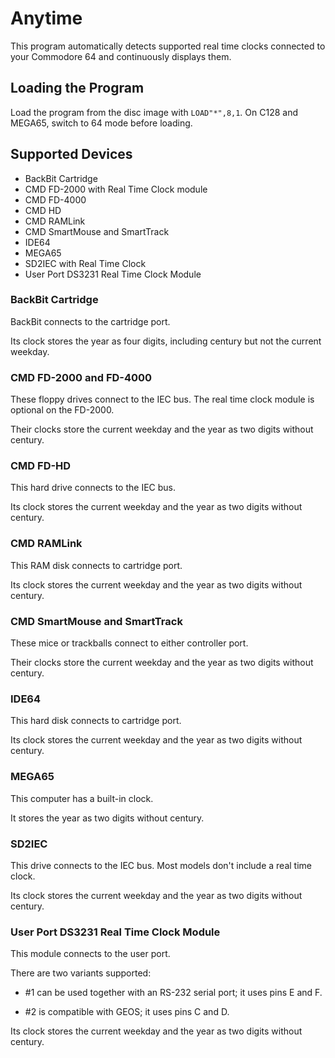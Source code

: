 # Anytime

This program automatically detects supported real time clocks connected to your Commodore 64 and continuously displays them.

## Loading the Program

Load the program from the disc image with `LOAD"*",8,1`. On C128 and MEGA65, switch to 64 mode before loading.

## Supported Devices

- BackBit Cartridge
- CMD FD-2000 with Real Time Clock module
- CMD FD-4000
- CMD HD
- CMD RAMLink
- CMD SmartMouse and SmartTrack
- IDE64
- MEGA65
- SD2IEC with Real Time Clock
- User Port DS3231 Real Time Clock Module

### BackBit Cartridge

BackBit connects to the cartridge port. 

Its clock stores the year as four digits, including century but not the current weekday.

### CMD FD-2000 and FD-4000

These floppy drives connect to the IEC bus. The real time clock module is optional on the FD-2000.

Their clocks store the current weekday and the year as two digits without century.

### CMD FD-HD

This hard drive connects to the IEC bus.

Its clock stores the current weekday and the year as two digits without century.

### CMD RAMLink

This RAM disk connects to cartridge port.

Its clock stores the current weekday and the year as two digits without century.

### CMD SmartMouse and SmartTrack 

These mice or trackballs connect to either controller port.

Their clocks store the current weekday and the year as two digits without century.

### IDE64

This hard disk connects to cartridge port.

Its clock stores the current weekday and the year as two digits without century.

### MEGA65

This computer has a built-in clock.

It stores the year as two digits without century. 

### SD2IEC

This drive connects to the IEC bus. Most models don't include a real time clock.

Its clock stores the current weekday and the year as two digits without century.

### User Port DS3231 Real Time Clock Module

This module connects to the user port.

There are two variants supported: 

- #1 can be used together with an RS-232 serial port; it uses pins E and F.

- #2 is compatible with GEOS; it uses pins C and D.

Its clock stores the current weekday and the year as two digits without century.
